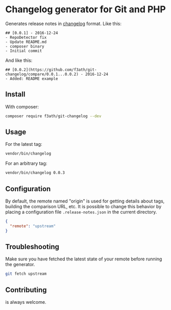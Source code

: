 # Changelog generator for Git and PHP
Generates release notes in [changelog](http://keepachangelog.com/en/0.3.0/) format.
Like this:
```
## [0.0.1] - 2016-12-24
- RepoDetector fix
- Update README.md
- composer binary
- Initial commit
```

And like this:
```
## [0.0.2](https://github.com/f3ath/git-changelog/compare/0.0.1...0.0.2) - 2016-12-24
- Added: README example
```

## Install
With composer:
```bash
composer require f3ath/git-changelog --dev
```

## Usage
For the latest tag:
```bash
vendor/bin/changelog
```
For an arbitrary tag:
```bash
vendor/bin/changelog 0.0.3
```

## Configuration
By default, the remote named "origin" is used for getting details about tags, building the comparison URL, etc. 
It is possible to change this behavior by placing a configuration file `.release-notes.json` in the current directory.

```json
{
  "remote": "upstream"
}
```

## Troubleshooting
Make sure you have fetched the latest state of your remote before running the generator.
```bash
git fetch upstream
```

## Contributing
is always welcome.
